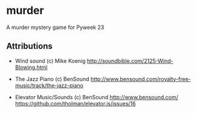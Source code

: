 # murder
A murder mystery game for Pyweek 23


## Attributions

* Wind sound (c) Mike Koenig
  http://soundbible.com/2125-Wind-Blowing.html

* The Jazz Piano (c) BenSound
  http://www.bensound.com/royalty-free-music/track/the-jazz-piano

* Elevator Music/Sounds (c) BenSound
  http://www.bensound.com/
  https://github.com/tholman/elevator.js/issues/16
